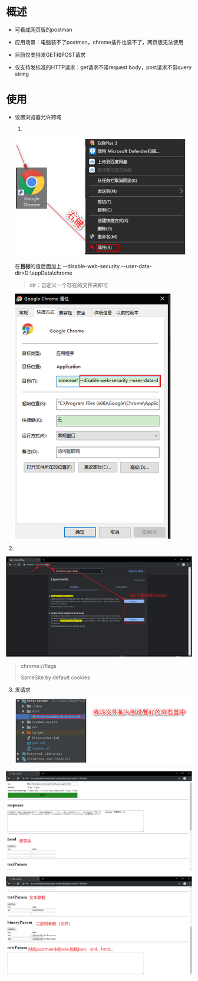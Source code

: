 # 概述
* 可看成网页版的postman

* 应用场景：电脑装不了postman，chrome插件也装不了，网页版无法使用

* 目前仅支持发GET和POST请求

* 仅支持发标准的HTTP请求：get请求不带request body，post请求不带query string

# 使用 

* 设置浏览器允许跨域

  1. 

  ![image-20210503170044253](readme.assets\image-20210503170044253.png)

  在**目标**的值后面加上  --disable-web-security --user-data-dir=D:\appData\chrome

  > dir：自定义一个存在的文件夹即可

  ![image-20210503170242591](readme.assets\image-20210503170242591.png)

2. 

![image-20210503170727827](readme.assets\image-20210503170727827.png)

> chrome://flags
>
> SameSite by default cookies

3. 发请求

   ![image-20210503171248325](readme.assets\image-20210503171248325.png)

  ![image-20210503171555422](readme.assets\image-20210503171555422.png)

![image-20210503171725188](readme.assets\image-20210503171725188.png)